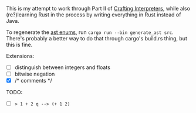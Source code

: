 This is my attempt to work through Part II of [Crafting
Interpreters](https://craftinginterpreters.com), while also (re?)learning Rust
in the process by writing everything in Rust instead of Java.

To regenerate the [ast enums](src/expr.rs), run `cargo run --bin generate_ast
src`. There's probably a better way to do that through cargo's build.rs thing,
but this is fine.

Extensions:
- [ ] distinguish between integers and floats
- [ ] bitwise negation
- [x] /* comments */

TODO:
- [ ] `> 1 + 2 q --> (+ 1 2)`
